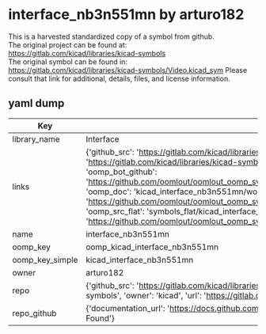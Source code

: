 # interface_nb3n551mn by arturo182  
This is a harvested standardized copy of a symbol from github.  
The original project can be found at:  
https://gitlab.com/kicad/libraries/kicad-symbols  
The original symbol can be found in:
https://gitlab.com/kicad/libraries/kicad-symbols/Video.kicad_sym
Please consult that link for additional, details, files, and license information.  
## yaml dump  
| Key | Value |  
| --- | --- |  
| library_name | Interface |  
| links | {'github_src': 'https://gitlab.com/kicad/libraries/kicad-symbols/Video.kicad_sym', 'github_src_repo': 'https://gitlab.com/kicad/libraries/kicad-symbols', 'oomp_bot': 'kicad_interface_nb3n551mn/working', 'oomp_bot_github': 'https://github.com/oomlout/oomlout_oomp_symbol_bot/tree/main/kicad_interface_nb3n551mn/working', 'oomp_doc': 'kicad_interface_nb3n551mn/working', 'oomp_doc_github': 'https://github.com/oomlout/oomlout_oomp_symbol_doc/tree/main/kicad_interface_nb3n551mn/working', 'oomp_src_flat': 'symbols_flat/kicad_interface_nb3n551mn/working', 'oomp_src_flat_github': 'https://github.com/oomlout/oomlout_oomp_symbol_src/tree/main/kicad_interface_nb3n551mn/working'} |  
| name | interface_nb3n551mn |  
| oomp_key | oomp_kicad_interface_nb3n551mn |  
| oomp_key_simple | kicad_interface_nb3n551mn |  
| owner | arturo182 |  
| repo | {'github_src': 'https://gitlab.com/kicad/libraries/kicad-symbols/Video.kicad_sym', 'name': 'libraries/kicad-symbols', 'owner': 'kicad', 'url': 'https://gitlab.com/kicad/libraries/kicad-symbols'} |  
| repo_github | {'documentation_url': 'https://docs.github.com/rest/repos/repos#get-a-repository', 'message': 'Not Found'} |  

